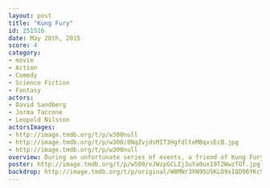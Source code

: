 ```yaml
---
layout: post
title: "Kung Fury"
id: 251516
date: May 28th, 2015
score: 4
category:
- movie
- Action
- Comedy
- Science Fiction
- Fantasy
actors:
- David Sandberg
- Jorma Taccone
- Leopold Nilsson
actorsImages:
- http://image.tmdb.org/t/p/w300null
- http://image.tmdb.org/t/p/w300/8NqZvjdsMIT3HgfdltoMBqxsEcB.jpg
- http://image.tmdb.org/t/p/w300null
overview: During an unfortunate series of events, a friend of Kung Fury is assassinated by the most dangerous kung fu master criminal of all time, Adolf Hitler, a.k.a Kung Führer.  Kung Fury decides to travel back in time to Nazi Germany in order to kill Hitler and end the Nazi empire once and for all.
poster: http://image.tmdb.org/t/p/w500/oJWzpGCLIj3uYa0ux19T2WwzTOf.jpg
backdrop: http://image.tmdb.org/t/p/original/W0MNr3XN95U5KLD9xIQD96YKcS.jpg
---
```

